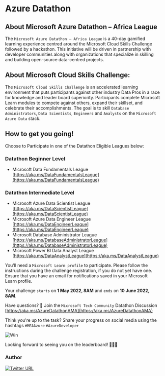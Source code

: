 # Azure Datathon

## About Microsoft Azure Datathon – Africa League
The ```Microsoft Azure Datathon – Africa League``` is a 40-day gamified learning experience centred around the Microsoft Cloud Skills Challenge followed by a hackathon. This initiative will be driven in partnership with developer communities along with organizations that specialize in skilling and building open-source data-centred projects.

## About Microsoft Cloud Skills Challenge:
The `Microsoft Cloud Skills Challenge` is an accelerated learning environment that puts participants against other industry Data Pros in a race for knowledge and leader board superiority. Participants complete Microsoft Learn modules to compete against others, expand their skillset, and celebrate their accomplishments.
The goal is to skill `Database Administrators`, `Data Scientists`, `Engineers` and `Analysts` on the `Microsoft Azure Data` stack.

## How to get you going!
Choose to Participate in one of the Datathon Eligible Leagues below: 
### Datathon Beginner Level
- Microsoft Data Fundamentals League [https://aka.ms/DataFundamentalsLeague](https://aka.ms/DataFundamentalsLeague)

### Datathon Intermediate Level
- Microsoft Azure Data Scientist League [https://aka.ms/DataScientistLeague](https://aka.ms/DataScientistLeague) 
- Microsoft Azure Data Engineer League [https://aka.ms/DataEngineerLeague](https://aka.ms/DataEngineerLeague)
- Microsoft Database Administrator League [https://aka.ms/DatabaseAdministratorLeague](https://aka.ms/DatabaseAdministratorLeague)
- Microsoft Power BI Data Analyst League [https://aka.ms/DataAnalystLeague](https://aka.ms/DataAnalystLeague)

You’ll need a ```Microsoft Learn profile``` to participate. Please follow the instructions during the challenge registration, if you do not yet have one. Ensure that you have an email for notifications saved in your Microsoft Learn profile.

Your challenge ```starts``` on **1 May 2022, 8AM** and ```ends``` on **10 June 2022, 8AM**.

Have questions? 🤔 Join the ```Microsoft Tech Community``` Datathon Discussion [https://aka.ms/AzureDatathonAMA](https://aka.ms/AzureDatathonAMA)

Think you're up to the task? Share your progress on social media using the hashtags ```#MEAAzure``` ```#AzureDeveloper``` 

![Win](https://user-images.githubusercontent.com/6312647/170799614-96cb0f28-dba0-41be-b612-4c97c89b3725.png)

Looking forward to seeing you on the leaderboard! 🚀🚀🚀
### Author

[![Twitter URL](https://img.shields.io/twitter/url/https/twitter.com/LeboMadise.svg?style=social&label=Follow%20%40LeboMadise)](https://twitter.com/LeboMadise)
